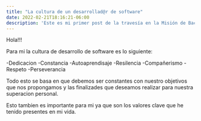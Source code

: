 ```yaml
---
title: "La cultura de un desarrollad@r de software"
date: 2022-02-21T18:16:21-06:00
description: 'Este es mi primer post de la travesía en la Misión de Backend con Node JS de Launch X.'
---
```


Hola!!!

Para mi la cultura de desarrollo de software es lo siguiente:

-Dedicacion
-Constancia
-Autoaprendisaje
-Resilencia
-Compañerismo
-Respeto
-Perseverancia

Todo esto se basa en que debemos ser constantes con nuestro objetivos que nos propongamos y las finalizades que deseamos realizar para nuestra superacion personal.

Esto tambien es importante para mi ya que son los valores clave que he tenido presentes en mi vida.
